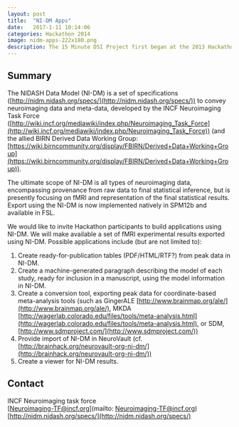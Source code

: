 ```yaml
---
layout: post
title:  "NI-DM Apps"
date:   2017-1-11 10:14:06
categories: Hackathon 2014
image: nidm-apps-222x180.png
description: The 15 Minute DSI Project first began at the 2013 Hackathon in Paris, France.
---
```

## Summary
The NIDASH Data Model (NI-DM) is a set of specifications ([http://nidm.nidash.org/specs/](http://nidm.nidash.org/specs/)) to convey neuroimaging  data and meta-data, developed by the INCF Neuroimaging Task Force  ([http://wiki.incf.org/mediawiki/index.php/Neuroimaging_Task_Force](http://wiki.incf.org/mediawiki/index.php/Neuroimaging_Task_Force)) (and the allied BIRN Derived Data Working Group: [https://wiki.birncommunity.org/display/FBIRN/Derived+Data+Working+Group](https://wiki.birncommunity.org/display/FBIRN/Derived+Data+Working+Group)).

The ultimate scope of NI-DM is all types of neuroimaging data, encompassing provenance from raw data to final statistical inference, but is presently focusing on fMRI and representation of the final statistical results. Export using the NI-DM is now implemented natively in SPM12b and available in FSL.

We would like to invite Hackathon participants to build applications using NI-DM. We will make available a set of fMRI experimental results exported using NI-DM. Possible applications include (but are not limited to):

1. Create ready-for-publication tables (PDF/HTML/RTF?) from peak data in NI-DM.
2. Create a machine-generated paragraph describing the model of each study, ready for inclusion in a manuscript, using the model information in NI-DM.
3. Create a conversion tool, exporting peak data for coordinate-based meta-analysis tools (such as GingerALE [http://www.brainmap.org/ale/](http://www.brainmap.org/ale/), MKDA [http://wagerlab.colorado.edu/files/tools/meta-analysis.html](http://wagerlab.colorado.edu/files/tools/meta-analysis.html), or SDM, [http://www.sdmproject.com/](http://www.sdmproject.com/))
4. Provide import of NI-DM in NeuroVault (cf. [http://brainhack.org/neurovault-org-ni-dm/](http://brainhack.org/neurovault-org-ni-dm/))
5. Create a viewer for NI-DM results.


## Contact  
INCF Neuroimaging task force  
[Neuroimaging-TF@incf.org](mailto: Neuroimaging-TF@incf.org)  
[http://nidm.nidash.org/specs/](http://nidm.nidash.org/specs/)  
